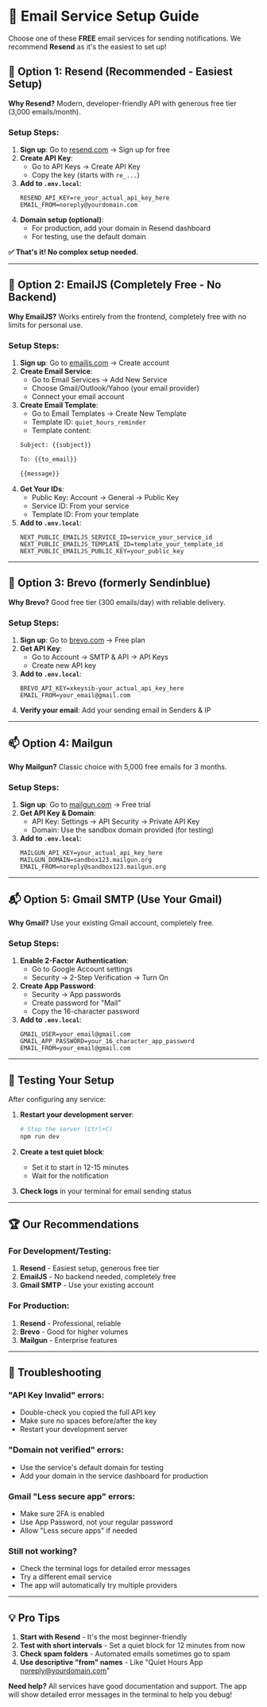 # 📧 Email Service Setup Guide

Choose one of these **FREE** email services for sending notifications. We recommend **Resend** as it's the easiest to set up!

## 🚀 Option 1: Resend (Recommended - Easiest Setup)

**Why Resend?** Modern, developer-friendly API with generous free tier (3,000 emails/month).

### Setup Steps:
1. **Sign up**: Go to [resend.com](https://resend.com) → Sign up for free
2. **Create API Key**: 
   - Go to API Keys → Create API Key
   - Copy the key (starts with `re_...`)
3. **Add to `.env.local`**:
   ```env
   RESEND_API_KEY=re_your_actual_api_key_here
   EMAIL_FROM=noreply@yourdomain.com
   ```
4. **Domain setup (optional)**: 
   - For production, add your domain in Resend dashboard
   - For testing, use the default domain

**✅ That's it! No complex setup needed.**

---

## 📨 Option 2: EmailJS (Completely Free - No Backend)

**Why EmailJS?** Works entirely from the frontend, completely free with no limits for personal use.

### Setup Steps:
1. **Sign up**: Go to [emailjs.com](https://www.emailjs.com) → Create account
2. **Create Email Service**:
   - Go to Email Services → Add New Service
   - Choose Gmail/Outlook/Yahoo (your email provider)
   - Connect your email account
3. **Create Email Template**:
   - Go to Email Templates → Create New Template
   - Template ID: `quiet_hours_reminder`
   - Template content:
   ```html
   Subject: {{subject}}
   
   To: {{to_email}}
   
   {{message}}
   ```
4. **Get Your IDs**:
   - Public Key: Account → General → Public Key
   - Service ID: From your service
   - Template ID: From your template
5. **Add to `.env.local`**:
   ```env
   NEXT_PUBLIC_EMAILJS_SERVICE_ID=service_your_service_id
   NEXT_PUBLIC_EMAILJS_TEMPLATE_ID=template_your_template_id
   NEXT_PUBLIC_EMAILJS_PUBLIC_KEY=your_public_key
   ```

---

## 💌 Option 3: Brevo (formerly Sendinblue)

**Why Brevo?** Good free tier (300 emails/day) with reliable delivery.

### Setup Steps:
1. **Sign up**: Go to [brevo.com](https://www.brevo.com) → Free plan
2. **Get API Key**:
   - Go to Account → SMTP & API → API Keys
   - Create new API key
3. **Add to `.env.local`**:
   ```env
   BREVO_API_KEY=xkeysib-your_actual_api_key_here
   EMAIL_FROM=your_email@gmail.com
   ```
4. **Verify your email**: Add your sending email in Senders & IP

---

## 📫 Option 4: Mailgun

**Why Mailgun?** Classic choice with 5,000 free emails for 3 months.

### Setup Steps:
1. **Sign up**: Go to [mailgun.com](https://www.mailgun.com) → Free trial
2. **Get API Key & Domain**:
   - API Key: Settings → API Security → Private API Key
   - Domain: Use the sandbox domain provided (for testing)
3. **Add to `.env.local`**:
   ```env
   MAILGUN_API_KEY=your_actual_api_key_here
   MAILGUN_DOMAIN=sandbox123.mailgun.org
   EMAIL_FROM=noreply@sandbox123.mailgun.org
   ```

---

## 📬 Option 5: Gmail SMTP (Use Your Gmail)

**Why Gmail?** Use your existing Gmail account, completely free.

### Setup Steps:
1. **Enable 2-Factor Authentication**:
   - Go to Google Account settings
   - Security → 2-Step Verification → Turn On
2. **Create App Password**:
   - Security → App passwords
   - Create password for "Mail"
   - Copy the 16-character password
3. **Add to `.env.local`**:
   ```env
   GMAIL_USER=your_email@gmail.com
   GMAIL_APP_PASSWORD=your_16_character_app_password
   EMAIL_FROM=your_email@gmail.com
   ```

---

## 🧪 Testing Your Setup

After configuring any service:

1. **Restart your development server**:
   ```bash
   # Stop the server (Ctrl+C)
   npm run dev
   ```

2. **Create a test quiet block**:
   - Set it to start in 12-15 minutes
   - Wait for the notification

3. **Check logs** in your terminal for email sending status

---

## 🏆 Our Recommendations

### For Development/Testing:
1. **Resend** - Easiest setup, generous free tier
2. **EmailJS** - No backend needed, completely free
3. **Gmail SMTP** - Use your existing account

### For Production:
1. **Resend** - Professional, reliable
2. **Brevo** - Good for higher volumes
3. **Mailgun** - Enterprise features

---

## 🔧 Troubleshooting

### "API Key Invalid" errors:
- Double-check you copied the full API key
- Make sure no spaces before/after the key
- Restart your development server

### "Domain not verified" errors:
- Use the service's default domain for testing
- Add your domain in the service dashboard for production

### Gmail "Less secure app" errors:
- Make sure 2FA is enabled
- Use App Password, not your regular password
- Allow "Less secure apps" if needed

### Still not working?
- Check the terminal logs for detailed error messages
- Try a different email service
- The app will automatically try multiple providers

---

## 💡 Pro Tips

1. **Start with Resend** - It's the most beginner-friendly
2. **Test with short intervals** - Set a quiet block for 12 minutes from now
3. **Check spam folders** - Automated emails sometimes go to spam
4. **Use descriptive "from" names** - Like "Quiet Hours App <noreply@yourdomain.com>"

**Need help?** All services have good documentation and support. The app will show detailed error messages in the terminal to help you debug!
